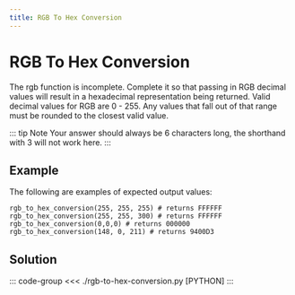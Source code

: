 ```yaml
---
title: RGB To Hex Conversion
---
```


# RGB To Hex Conversion

The rgb function is incomplete. Complete it so that passing in RGB decimal values will result in a hexadecimal representation being returned. Valid decimal values for RGB are 0 - 255. Any values that fall out of that range must be rounded to the closest valid value.

::: tip Note
Your answer should always be 6 characters long, the shorthand with 3 will not work here.
:::

## Example

The following are examples of expected output values:

```:no-line-numbers
rgb_to_hex_conversion(255, 255, 255) # returns FFFFFF
rgb_to_hex_conversion(255, 255, 300) # returns FFFFFF
rgb_to_hex_conversion(0,0,0) # returns 000000
rgb_to_hex_conversion(148, 0, 211) # returns 9400D3
```

## Solution

::: code-group
<<< ./rgb-to-hex-conversion.py [PYTHON]
:::
